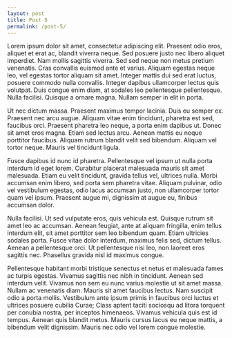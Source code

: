 ```yaml
---
layout: post
title: Post 5
permalink: /post-5/
---
```


Lorem ipsum dolor sit amet, consectetur adipiscing elit. Praesent odio eros, aliquet et erat ac, blandit viverra neque. Sed posuere justo nec libero aliquet imperdiet. Nam mollis sagittis viverra. Sed sed neque non metus pretium venenatis. Cras convallis euismod ante et varius. Aliquam egestas neque leo, vel egestas tortor aliquam sit amet. Integer mattis dui sed erat luctus, posuere commodo nulla convallis. Integer dapibus ullamcorper lectus quis volutpat. Duis congue enim diam, at sodales leo pellentesque pellentesque. Nulla facilisi. Quisque a ornare magna. Nullam semper in elit in porta.

Ut nec dictum massa. Praesent maximus tempor lacinia. Duis eu semper ex. Praesent nec arcu augue. Aliquam vitae enim tincidunt, pharetra est sed, faucibus orci. Praesent pharetra leo neque, a porta enim dapibus ut. Donec sit amet eros magna. Etiam sed lectus arcu. Aenean mattis eu neque porttitor faucibus. Aliquam rutrum blandit velit sed bibendum. Aliquam vel tortor neque. Mauris vel tincidunt ligula.

Fusce dapibus id nunc id pharetra. Pellentesque vel ipsum ut nulla porta interdum id eget lorem. Curabitur placerat malesuada mauris sit amet malesuada. Etiam eu velit tincidunt, gravida tellus vel, ultrices nulla. Morbi accumsan enim libero, sed porta sem pharetra vitae. Aliquam pulvinar, odio vel vestibulum egestas, odio lacus accumsan justo, non ullamcorper tortor quam vel ipsum. Praesent augue mi, dignissim at augue eu, finibus accumsan dolor.

Nulla facilisi. Ut sed vulputate eros, quis vehicula est. Quisque rutrum sit amet leo ac accumsan. Aenean feugiat, ante at aliquam fringilla, enim tellus interdum elit, sit amet porttitor sem leo bibendum quam. Etiam ultricies sodales porta. Fusce vitae dolor interdum, maximus felis sed, dictum tellus. Aenean a pellentesque orci. Ut pellentesque nisi leo, non laoreet eros sagittis nec. Phasellus gravida nisl id maximus congue.

Pellentesque habitant morbi tristique senectus et netus et malesuada fames ac turpis egestas. Vivamus sagittis nec nibh in tincidunt. Aenean sed interdum velit. Vivamus non sem eu nunc varius molestie ut sit amet massa. Nullam ac venenatis diam. Mauris sit amet faucibus lectus. Nam suscipit odio a porta mollis. Vestibulum ante ipsum primis in faucibus orci luctus et ultrices posuere cubilia Curae; Class aptent taciti sociosqu ad litora torquent per conubia nostra, per inceptos himenaeos. Vivamus vehicula quis est id tempus. Aenean quis blandit metus. Mauris cursus lacus eu neque mattis, a bibendum velit dignissim. Mauris nec odio vel lorem congue molestie.

